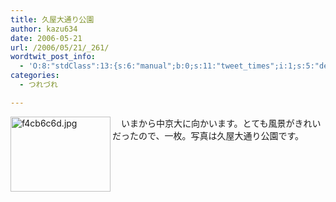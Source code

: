 ```yaml
---
title: 久屋大通り公園
author: kazu634
date: 2006-05-21
url: /2006/05/21/_261/
wordtwit_post_info:
  - 'O:8:"stdClass":13:{s:6:"manual";b:0;s:11:"tweet_times";i:1;s:5:"delay";i:0;s:7:"enabled";i:1;s:10:"separation";s:2:"60";s:7:"version";s:3:"3.7";s:14:"tweet_template";b:0;s:6:"status";i:2;s:6:"result";a:0:{}s:13:"tweet_counter";i:2;s:13:"tweet_log_ids";a:1:{i:0;i:2361;}s:9:"hash_tags";a:0:{}s:8:"accounts";a:1:{i:0;s:7:"kazu634";}}'
categories:
  - つれづれ

---
```

<div class="section">
<p>
<a href="http://image.blog.livedoor.jp/simoom634/imgs/f/4/f4cb6c6d.jpg" onclick="__gaTracker('send', 'event', 'outbound-article', 'http://image.blog.livedoor.jp/simoom634/imgs/f/4/f4cb6c6d.jpg', '');" target="_blank"><img width="160" align="left" alt="f4cb6c6d.jpg" src="http://image.blog.livedoor.jp/simoom634/imgs/f/4/f4cb6c6d-s.jpg" height="120" border="0" class="pict" /></a>
</p></p> 
  
<p>
    　いまから中京大に向かいます。とても風景がきれいだったので、一枚。写真は久屋大通り公園です。
</p>
</div>